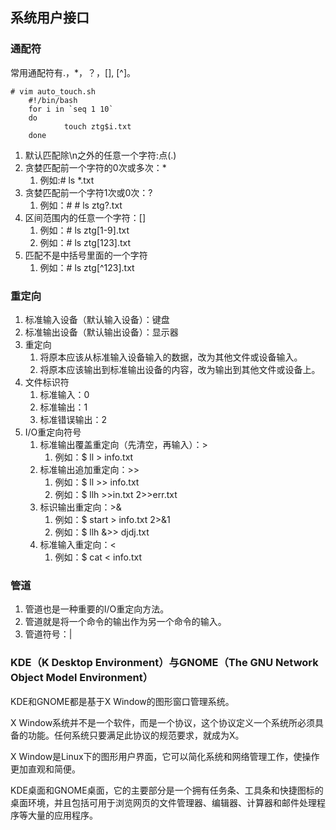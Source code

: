 ## 系统用户接口 ##
### 通配符 ###
常用通配符有.，*，？，[], [^]。

	# vim auto_touch.sh
		#!/bin/bash
		for i in `seq 1 10`
		do
		        touch ztg$i.txt
		done


1. 默认匹配除\n之外的任意一个字符:点(.)
2. 贪婪匹配前一个字符的0次或多次：*
	1. 例如:# ls *.txt
2. 贪婪匹配前一个字符1次或0次：?
	1. 例如：# # ls ztg?.txt
3. 区间范围内的任意一个字符：[]
	1. 例如：# ls ztg[1-9].txt
	2. 例如：# ls ztg[123].txt
4. 匹配不是中括号里面的一个字符
	1. 例如：# ls ztg[^123].txt

### 重定向 ###
1. 标准输入设备（默认输入设备）：键盘
2. 标准输出设备（默认输出设备）：显示器
3. 重定向
	1. 将原本应该从标准输入设备输入的数据，改为其他文件或设备输入。
	2. 将原本应该输出到标准输出设备的内容，改为输出到其他文件或设备上。
4. 文件标识符
	1. 标准输入：0
	2. 标准输出：1
	3. 标准错误输出：2
5. I/O重定向符号
	1. 标准输出覆盖重定向（先清空，再输入）：>
		1. 例如：$ ll > info.txt
	2. 标准输出追加重定向：>>
		1. 例如：$ ll >> info.txt 
		2. 例如：$ llh >>in.txt 2>>err.txt
	3. 标识输出重定向：>&
		1. 例如：$ start > info.txt 2>&1
		2. 例如：$ llh &>> djdj.txt
	4. 标准输入重定向：<
		1. 例如：$ cat < info.txt
		

### 管道 ###
1. 管道也是一种重要的I/O重定向方法。
2. 管道就是将一个命令的输出作为另一个命令的输入。
3. 管道符号：|

### KDE（K Desktop Environment）与GNOME（The GNU Network Object Model Environment） ###
KDE和GNOME都是基于X Window的图形窗口管理系统。

X Window系统并不是一个软件，而是一个协议，这个协议定义一个系统所必须具备的功能。任何系统只要满足此协议的规范要求，就成为X。

X Window是Linux下的图形用户界面，它可以简化系统和网络管理工作，使操作更加直观和简便。

KDE桌面和GNOME桌面，它的主要部分是一个拥有任务条、工具条和快捷图标的桌面环境，并且包括可用于浏览网页的文件管理器、编辑器、计算器和邮件处理程序等大量的应用程序。
